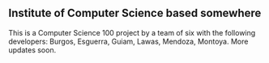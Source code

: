 ## Institute of Computer Science based somewhere

This is a Computer Science 100 project by a team of six with the following developers: Burgos, Esguerra, Guiam, Lawas, Mendoza, Montoya. More updates soon.